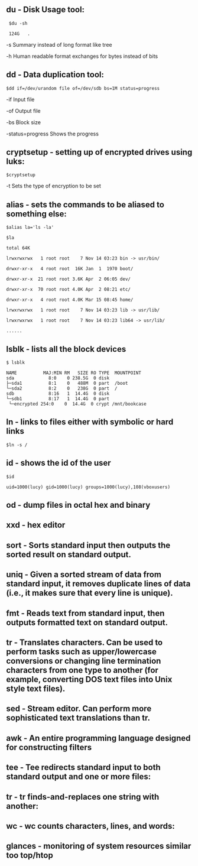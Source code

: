 
## du - Disk Usage tool:


``` 
 $du -sh
  
 124G	. 
```

  -s Summary instead of long format like tree
  
  -h Human readable format exchanges for bytes instead of bits
  
## dd - Data duplication tool:

  `$dd if=/dev/urandom file of=/dev/sdb bs=1M status=progress`
  
  -if Input file
  
  -of Output file
  
  -bs Block size 
  
  -status=progress Shows the progress
 
## cryptsetup - setting up of encrypted drives using luks:

`$cryptsetup`

 -t Sets the type of encryption to be set

## alias - sets the commands to be aliased to something else:

`$alias la='ls -la'`
  
```
$la
  
total 64K

lrwxrwxrwx   1 root root    7 Nov 14 03:23 bin -> usr/bin/

drwxr-xr-x   4 root root  16K Jan  1  1970 boot/

drwxr-xr-x  21 root root 3.6K Apr  2 06:05 dev/

drwxr-xr-x  70 root root 4.0K Apr  2 08:21 etc/

drwxr-xr-x   4 root root 4.0K Mar 15 08:45 home/

lrwxrwxrwx   1 root root    7 Nov 14 03:23 lib -> usr/lib/

lrwxrwxrwx   1 root root    7 Nov 14 03:23 lib64 -> usr/lib/

......
```

  
## lsblk - lists all the block devices

 ```
 $ lsblk
 
 NAME          MAJ:MIN RM   SIZE RO TYPE  MOUNTPOINT
sda             8:0    0 238.5G  0 disk  
├─sda1          8:1    0   488M  0 part  /boot
└─sda2          8:2    0   238G  0 part  /
sdb             8:16   1  14.4G  0 disk  
└─sdb1          8:17   1  14.4G  0 part  
  └─encrypted 254:0    0  14.4G  0 crypt /mnt/bookcase
```

## ln - links to files either with symbolic or hard links

  `$ln -s /`
   
## id - shows the id of the user

```
$id
 
uid=1000(lucy) gid=1000(lucy) groups=1000(lucy),108(vboxusers)

```

## od - dump files in octal hex and binary

## xxd - hex editor 
  
## sort - Sorts standard input then outputs the sorted result on standard output.

## uniq - Given a sorted stream of data from standard input, it removes duplicate lines of data (i.e., it makes sure that every line is unique).

## fmt - Reads text from standard input, then outputs formatted text on standard output.

## tr - Translates characters. Can be used to perform tasks such as upper/lowercase conversions or changing line termination characters from one type to another (for example, converting DOS text files into Unix style text files).

## sed - Stream editor. Can perform more sophisticated text translations than tr.

## awk - An entire programming language designed for constructing filters

## tee - Tee redirects standard input to both standard output and one or more files:

## tr - tr finds-and-replaces one string with another:

## wc - wc counts characters, lines, and words: 

## glances - monitoring of system resources similar too top/htop
